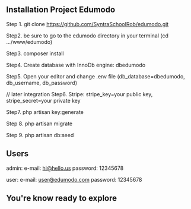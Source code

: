 Installation Project Edumodo 
--

Step 1. git clone https://github.com/SyntraSchoolRob/edumodo.git

Step2. be sure to go to the edumodo directory in your terminal (cd .../www/edumodo)

Step3. composer install

Step4. Create database with InnoDb engine: dbedumodo

Step5. Open your editor and change .env file  (db_database=dbedumodo, db_username, db_password)

// later integration Step6. Stripe: stripe_key=your public key, stripe_secret=your private key

Step7. php artisan key:generate

Step 8. php artisan migrate

Step 9. php artisan db:seed

Users
--
admin: 
e-mail: hi@hello.us
password: 12345678

user:
e-mail: user@edumodo.com
password: 12345678


You're know ready to explore 
--

